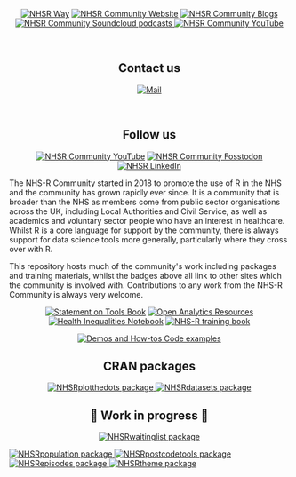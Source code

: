 <p align="center">
<a href="https://nhsrway.nhsrcommunity.com/" target="_blank" rel="noopener noreferrer"> <img alt="NHSR Way" src=https://img.shields.io/badge/Book-NHSR--Way-blue></a> 
<a href="https://nhsrcommunity.com/" target="_blank" rel="noopener noreferrer"> <img alt="NHSR Community Website" src=https://img.shields.io/badge/Website-NHS--R-blue></a> 
<a href="https://nhsrcommunity.com/blogs/blogs/" target="_blank" rel="noopener noreferrer"> <img alt="NHSR Community Blogs" src=https://img.shields.io/badge/Blogs-NHS--R-yellow></a>
<a href="https://soundcloud.com/nhs-r-community" target="_blank" rel="noopener noreferrer"> <img alt="NHSR Community Soundcloud podcasts" src=https://img.shields.io/badge/Podcasts-NHS--R-red> </a>
<a href="https://www.youtube.com/c/NHSRCommunity" target="_blank" rel="noopener noreferrer"> <img alt="NHSR Community YouTube" src=https://img.shields.io/badge/Videos-YouTube-orange> </a>
</p>

<br> 

<h2 align="center">Contact us</h2>
<p align="center">
<a href="mailto:nhs.rcommunity@nhs.net" target="_blank" rel="noopener noreferrer"> <img alt="Mail" src="https://img.shields.io/badge/-nhs.rcommunity@nhs.net-c14438?style=flat-square&logo=Gmail&logoColor=white&link=mailto:nhs.rcommunity@nhs.net"/> </a> 
</p>

<br> 

<h2 align="center">Follow us</h2>
<p align="center">
<a href="https://www.youtube.com/c/NHSRCommunity" target="_blank" rel="noopener noreferrer"> <img alt="NHSR Community YouTube" img alt="YouTube Channel Subscribers" src="https://img.shields.io/youtube/channel/subscribers/UCMwM-3tg_-Pbx8hKO78q5EA?style=social"></a> 
<a href="https://fosstodon.org/@NHSrCommunity" target="_blank" rel="noopener noreferrer"> <img alt="NHSR Community Fosstodon" src=https://img.shields.io/mastodon/follow/109428963417193764?domain=https%3A%2F%2Ffosstodon.org&style=social></a> 
<a href="https://www.linkedin.com/in/nhs-r-community-2555a6282/" target="_blank" rel="noopener noreferrer"> <img alt="NHSR LinkedIn" src=https://img.shields.io/badge/Follow-NHSR--LinkedIn-green></a> 
</a> 
</p>

The NHS-R Community started in 2018 to promote the use of R in the NHS and the community has grown rapidly ever since. It is a community that is broader than the NHS as members come from public sector organisations across the UK, including Local Authorities and Civil Service, as well as academics and voluntary sector people who have an interest in healthcare. Whilst R is a core language for support by the community, there is always support for data science tools more generally, particularly where they cross over with R. 

This repository hosts much of the community's work including packages and training materials, whilst the badges above all link to other sites which the community is involved with. Contributions to any work from the NHS-R Community is always very welcome.

<p align="center">
<a href="https://tools.nhsrcommunity.com/" target="_blank" rel="noopener noreferrer"> <img alt="Statement on Tools Book" src=https://img.shields.io/badge/Book-Statement--On--Tools-blue></a> 
<a href="https://resources.nhsrcommunity.com/" target="_blank" rel="noopener noreferrer"> <img alt="Open Analytics Resources" src=https://img.shields.io/badge/Book-Open--Analytics--Resources-blue></a> 
<a href="https://health-inequalities.nhsrcommunity.com/" target="_blank" rel="noopener noreferrer"> <img alt="Health Inequalities Notebook" src=https://img.shields.io/badge/Book-Health--Inequalities-blue></a> 
<a href="http://training.nhsrcommunity.com/" target="_blank" rel="noopener noreferrer"> <img alt="NHS-R training book" src=https://img.shields.io/badge/Book-NHSR--training--book-blue></a> 
</p>

<p align="center">
<a href="https://github.com/nhs-r-community/demos-and-how-tos" target="_blank" rel="noopener noreferrer"> <img alt="Demos and How-tos Code examples"src=https://img.shields.io/badge/Repo-Demos--How--Tos-green> </a> 
</p>

<h2 align="center">CRAN packages </h2>
<p align="center">
<a href="https://github.com/nhs-r-community/NHSRplotthedots" target="_blank" rel="noopener noreferrer"> <img alt="NHSRplotthedots package"src=https://img.shields.io/badge/Package-NHSRplotthedots-white> </a> 
<a href="https://github.com/nhs-r-community/NHSRdatasets" target="_blank" rel="noopener noreferrer"> <img alt="NHSRdatasets package"src=https://img.shields.io/badge/Package-NHSRdatasets-white> </a> 
</p>

<h2 align="center">🚧 Work in progress 🚧 </h2>
<p align="center">
<a href="https://github.com/nhs-r-community/NHSRwaitinglist" target="_blank" rel="noopener noreferrer"> <img alt="NHSRwaitinglist package"src=https://img.shields.io/badge/Package-NHSRwaitinglist-white> </a> 
</p>
<a href="https://github.com/nhs-r-community/NHSRpopulation" target="_blank" rel="noopener noreferrer"> <img alt="NHSRpopulation package"src=https://img.shields.io/badge/Package-NHSRpopulation-white> </a> 
<a href="https://github.com/nhs-r-community/NHSRpostcodetools" target="_blank" rel="noopener noreferrer"> <img alt="NHSRpostcodetools package"src=https://img.shields.io/badge/Package-NHSRpostcodetools-white> </a> 
<a href="https://github.com/nhs-r-community/NHSRepisodes" target="_blank" rel="noopener noreferrer"> <img alt="NHSRepisodes package"src=https://img.shields.io/badge/Package-NHSRepisodes-white> </a> 
<a href="https://github.com/nhs-r-community/NHSRtheme" target="_blank" rel="noopener noreferrer"> <img alt="NHSRtheme package"src=https://img.shields.io/badge/Package-NHSRtheme-white> </a> 
</p>

  
<!--
<details>
  <summary><b> Acknowledgements </b></summary>
  
https://shields.io/category/build 
</details> 

-->
